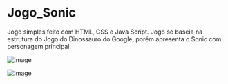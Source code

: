 # Jogo_Sonic
Jogo simples feito com HTML, CSS e Java Script. Jogo se baseia na estrutura do Jogo do Dinossauro do Google, porém apresenta o Sonic com personagem principal.

![image](https://user-images.githubusercontent.com/107079647/205512025-edcc1be0-155c-42a9-b506-027dceb6daf8.png)

![image](https://user-images.githubusercontent.com/107079647/205512070-bff65a7f-0707-4a44-8d92-44862f5ffba0.png)
